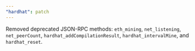 ```yaml
---
"hardhat": patch
---
```


Removed deprecated JSON-RPC methods: `eth_mining`, `net_listening`, `net_peerCount`, `hardhat_addCompilationResult`, `hardhat_intervalMine`, and `hardhat_reset`.
